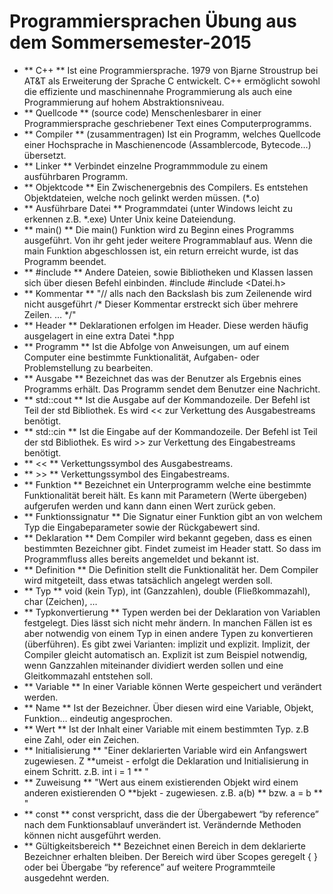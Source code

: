 # Programmiersprachen Übung aus dem Sommersemester-2015

- ** C++  **  Ist eine Programmiersprache. 1979 von Bjarne Stroustrup bei AT&T als Erweiterung der Sprache C entwickelt. C++ ermöglicht sowohl die effiziente und maschinennahe Programmierung als auch eine Programmierung auf hohem Abstraktionsniveau.
- ** Quellcode  **  (source code) Menschenlesbarer in einer Programmiersprache geschriebener Text eines Computerprogramms.
- ** Compiler  **  (zusammentragen) Ist ein Programm, welches Quellcode einer Hochsprache in Maschienencode (Assamblercode, Bytecode…) übersetzt.
- ** Linker  **  Verbindet einzelne Programmmodule zu einem ausführbaren Programm.
- ** Objektcode  **  Ein Zwischenergebnis des Compilers. Es entstehen Objektdateien, welche noch gelinkt werden müssen. (*.o)
- ** Ausführbare Datei  **  Programmdatei (unter Windows leicht zu erkennen z.B. *.exe) Unter Unix keine Dateiendung.
- ** main()  **  Die main() Funktion wird zu Beginn eines Programms ausgeführt. Von ihr geht jeder weitere Programmablauf aus. Wenn die main Funktion abgeschlossen ist, ein return erreicht wurde, ist das Programm beendet.
- ** #include  **  Andere Dateien, sowie Bibliotheken und Klassen lassen sich über diesen Befehl einbinden. #include <string>    #include <Datei.h>
- ** Kommentar  **  "// alls nach den Backslash bis zum Zeilenende wird nicht ausgeführt
/* Dieser Kommentar erstreckt sich über mehrere Zeilen. … */"
- ** Header  **  Deklarationen erfolgen im Header. Diese werden häufig ausgelagert in eine extra Datei *.hpp
- ** Programm  **  Ist die Abfolge von Anweisungen, um auf einem Computer eine bestimmte Funktionalität, Aufgaben- oder Problemstellung zu bearbeiten.
- ** Ausgabe  **  Bezeichnet das was der Benutzer als Ergebnis eines Programms erhält. Das Programm sendet dem Benutzer eine Nachricht.
- ** std::cout  **  Ist die Ausgabe auf der Kommandozeile. Der Befehl ist Teil der std Bibliothek. Es wird << zur Verkettung des Ausgabestreams benötigt.
- ** std::cin  **  Ist die Eingabe auf der Kommandozeile. Der Befehl ist Teil der std Bibliothek. Es wird >> zur Verkettung des Eingabestreams benötigt.
- ** <<  **  Verkettungssymbol des Ausgabestreams. 
- ** >>  **  Verkettungssymbol des Eingabestreams.
- ** Funktion  **  Bezeichnet ein Unterprogramm welche eine bestimmte Funktionalität bereit hält. Es kann mit Parametern (Werte übergeben) aufgerufen werden und kann dann einen Wert zurück geben.
- ** Funktionssignatur  **  Die Signatur einer Funktion gibt an von welchem Typ die Eingabeparameter sowie der Rückgabewert sind.
- ** Deklaration  **  Dem Compiler wird bekannt gegeben, dass es einen bestimmten Bezeichner gibt. Findet zumeist im Header statt. So dass im Programmfluss alles bereits angemeldet und bekannt ist.
- ** Definition  **  Die Definition stellt die Funktionalität her. Dem Compiler wird mitgeteilt, dass etwas tatsächlich angelegt werden soll.
- ** Typ  **  void (kein Typ), int (Ganzzahlen), double (Fließkommazahl), char (Zeichen), …
- ** Typkonvertierung  **  Typen werden bei der Deklaration von Variablen festgelegt. Dies lässt sich nicht mehr ändern. In manchen Fällen ist es aber notwendig von einem Typ in einen andere Typen zu konvertieren (überführen). Es gibt zwei Varianten: implizit und explizit. Implizit, der Compiler gleicht automatisch an. Explizit ist zum Beispiel notwendig, wenn Ganzzahlen miteinander dividiert werden sollen und eine Gleitkommazahl entstehen soll.
- ** Variable  **  In einer Variable können Werte gespeichert und verändert werden.
- ** Name  **  Ist der Bezeichner. Über diesen wird eine Variable, Objekt, Funktion… eindeutig angesprochen.
- ** Wert  **  Ist der Inhalt einer Variable mit einem bestimmten Typ. z.B eine Zahl, oder ein Zeichen.
- ** Initialisierung  **  "Einer deklarierten Variable wird ein Anfangswert zugewiesen. Z **umeist - erfolgt die Deklaration und Initialisierung in einem Schritt. z.B. int i = 1  **  "
- ** Zuweisung  **  "Wert aus einem existierenden Objekt wird einem anderen existierenden O **bjekt - zugewiesen. z.B. a(b)  **   bzw. a = b  **  "
- ** const  **  const verspricht, dass die der Übergabewert “by reference” nach dem Funktionsablauf unverändert ist. Verändernde Methoden können nicht ausgeführt werden.
- ** Gültigkeitsbereich  **  Bezeichnet einen Bereich in dem deklarierte Bezeichner erhalten bleiben. Der Bereich wird über Scopes geregelt { } oder bei Übergabe “by reference” auf weitere Programmteile ausgedehnt werden.
